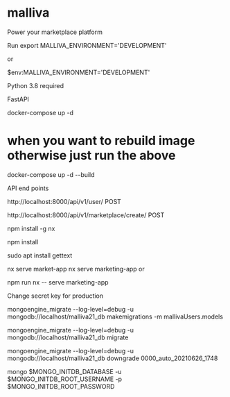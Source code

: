 # malliva
Power your marketplace platform

Run 
export MALLIVA_ENVIRONMENT='DEVELOPMENT'

or 

$env:MALLIVA_ENVIRONMENT='DEVELOPMENT'

Python 3.8 required

FastAPI

docker-compose up -d

# when you want to rebuild image otherwise just run the above
docker-compose up -d --build

API end points

http://localhost:8000/api/v1/user/ POST

http://localhost:8000/api/v1/marketplace/create/ POST

npm install -g nx

npm install

sudo apt install gettext

nx serve market-app
nx serve marketing-app or 

npm run nx -- serve marketing-app

Change secret key for production

mongoengine_migrate --log-level=debug -u mongodb://localhost/malliva21_db makemigrations -m mallivaUsers.models

mongoengine_migrate --log-level=debug -u mongodb://localhost/malliva21_db migrate

mongoengine_migrate --log-level=debug -u mongodb://localhost/malliva21_db downgrade 0000_auto_20210626_1748

mongo $MONGO_INITDB_DATABASE -u $MONGO_INITDB_ROOT_USERNAME -p $MONGO_INITDB_ROOT_PASSWORD